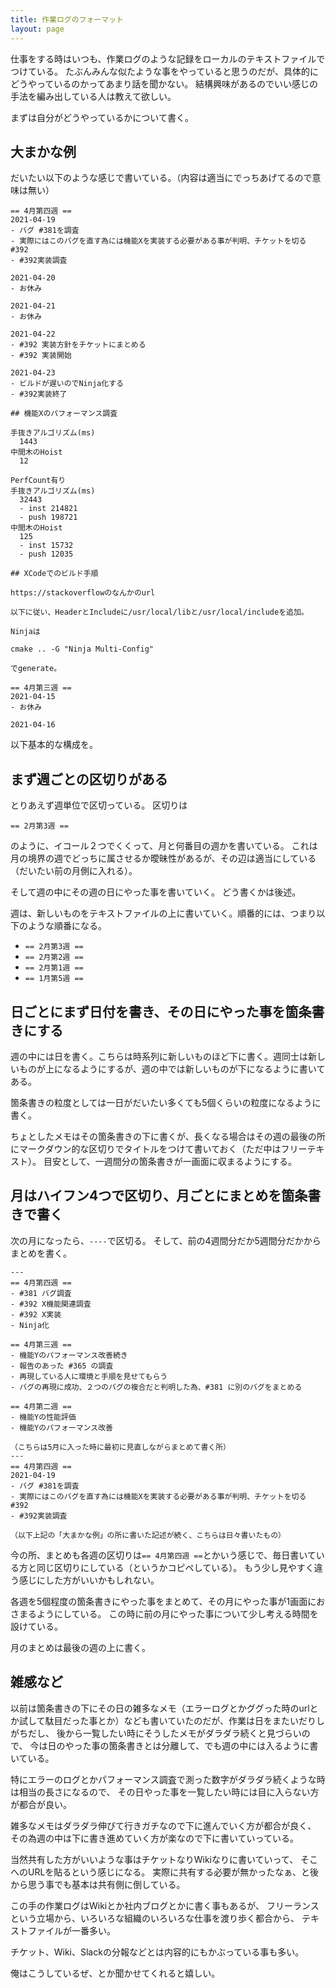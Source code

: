 ```yaml
---
title: 作業ログのフォーマット
layout: page
---
```


仕事をする時はいつも、作業ログのような記録をローカルのテキストファイルでつけている。
たぶんみんな似たような事をやっていると思うのだが、具体的にどうやっているのかってあまり話を聞かない。
結構興味があるのでいい感じの手法を編み出している人は教えて欲しい。

まずは自分がどうやっているかについて書く。

## 大まかな例

だいたい以下のような感じで書いている。（内容は適当にでっちあげてるので意味は無い）

```
== 4月第四週 ==
2021-04-19
- バグ #381を調査
- 実際にはこのバグを直す為には機能Xを実装する必要がある事が判明、チケットを切る #392
- #392実装調査

2021-04-20
- お休み

2021-04-21
- お休み

2021-04-22
- #392 実装方針をチケットにまとめる
- #392 実装開始

2021-04-23
- ビルドが遅いのでNinja化する
- #392実装終了

## 機能Xのパフォーマンス調査

手抜きアルゴリズム(ms)
  1443
中間木のHoist
  12

PerfCount有り
手抜きアルゴリズム(ms)
  32443
  - inst 214821
  - push 198721
中間木のHoist
  125
  - inst 15732
  - push 12035

## XCodeでのビルド手順

https://stackoverflowのなんかのurl

以下に従い、HeaderとIncludeに/usr/local/libと/usr/local/includeを追加。

Ninjaは 

cmake .. -G "Ninja Multi-Config"

でgenerate。

== 4月第三週 ==
2021-04-15
- お休み

2021-04-16
```

以下基本的な構成を。

## まず週ごとの区切りがある

とりあえず週単位で区切っている。
区切りは

`== 2月第3週 ==`

のように、イコール２つでくくって、月と何番目の週かを書いている。
これは月の境界の週でどっちに属させるか曖昧性があるが、その辺は適当にしている（だいたい前の月側に入れる）。

そして週の中にその週の日にやった事を書いていく。
どう書くかは後述。

週は、新しいものをテキストファイルの上に書いていく。順番的には、つまり以下のような順番になる。

- `== 2月第3週 ==`
- `== 2月第2週 ==`
- `== 2月第1週 ==`
- `== 1月第5週 ==`

## 日ごとにまず日付を書き、その日にやった事を箇条書きにする

週の中には日を書く。こちらは時系列に新しいものほど下に書く。週同士は新しいものが上になるようにするが、週の中では新しいものが下になるように書いてある。

箇条書きの粒度としては一日がだいたい多くても5個くらいの粒度になるように書く。

ちょとしたメモはその箇条書きの下に書くが、長くなる場合はその週の最後の所にマークダウン的な区切りでタイトルをつけて書いておく（ただ中はフリーテキスト）。
目安として、一週間分の箇条書きが一画面に収まるようにする。

## 月はハイフン4つで区切り、月ごとにまとめを箇条書きで書く

次の月になったら、`----`で区切る。
そして、前の4週間分だか5週間分だかからまとめを書く。

```
---
== 4月第四週 ==
- #381 バグ調査
- #392 X機能関連調査
- #392 X実装
- Ninja化

== 4月第三週 ==
- 機能Yのパフォーマンス改善続き
- 報告のあった #365 の調査
- 再現している人に環境と手順を見せてもらう
- バグの再現に成功、２つのバグの複合だと判明した為、#381 に別のバグをまとめる

== 4月第二週 ==
- 機能Yの性能評価
- 機能Yのパフォーマンス改善

（こちらは5月に入った時に最初に見直しながらまとめて書く所）
---
== 4月第四週 ==
2021-04-19
- バグ #381を調査
- 実際にはこのバグを直す為には機能Xを実装する必要がある事が判明、チケットを切る #392
- #392実装調査

（以下上記の「大まかな例」の所に書いた記述が続く、こちらは日々書いたもの）
```

今の所、まとめも各週の区切りは`== 4月第四週 ==`とかいう感じで、毎日書いている方と同じ区切りにしている（というかコピペしている）。
もう少し見やすく違う感じにした方がいいかもしれない。

各週を5個程度の箇条書きにやった事をまとめて、その月にやった事が1画面におさまるようにしている。
この時に前の月にやった事について少し考える時間を設けている。

月のまとめは最後の週の上に書く。

## 雑感など

以前は箇条書きの下にその日の雑多なメモ（エラーログとかググった時のurlとか試して駄目だった事とか）なども書いていたのだが、作業は日をまたいだりしがちだし、
後から一覧したい時にそうしたメモがダラダラ続くと見づらいので、
今は日のやった事の箇条書きとは分離して、でも週の中には入るように書いている。

特にエラーのログとかパフォーマンス調査で測った数字がダラダラ続くような時は相当の長さになるので、
その日やった事を一覧したい時には目に入らない方が都合が良い。

雑多なメモはダラダラ伸びて行きガチなので下に進んでいく方が都合が良く、
その為週の中は下に書き進めていく方が楽なので下に書いていっている。

当然共有した方がいいような事はチケットなりWikiなりに書いていって、
そこへのURLを貼るという感じになる。
実際に共有する必要が無かったなぁ、と後から思う事でも基本は共有側に倒している。

この手の作業ログはWikiとか社内ブログとかに書く事もあるが、
フリーランスという立場から、いろいろな組織のいろいろな仕事を渡り歩く都合から、
テキストファイルが一番多い。

チケット、Wiki、Slackの分報などとは内容的にもかぶっている事も多い。

俺はこうしているぜ、とか聞かせてくれると嬉しい。